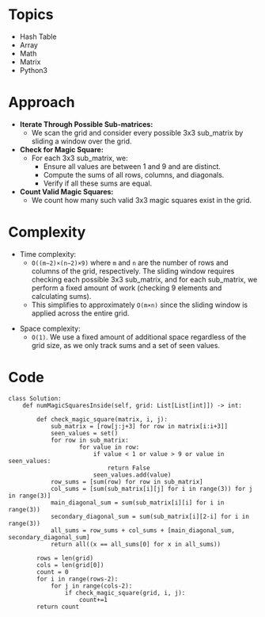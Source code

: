 # Topics
- Hash Table
- Array
- Math
- Matrix
- Python3

# Approach
- **Iterate Through Possible Sub-matrices:**
  - We scan the grid and consider every possible 3x3 sub_matrix by sliding a window over the grid.
- **Check for Magic Square:**
  - For each 3x3 sub_matrix, we:
    - Ensure all values are between 1 and 9 and are distinct.
    - Compute the sums of all rows, columns, and diagonals.
    - Verify if all these sums are equal.
- **Count Valid Magic Squares:**
  - We count how many such valid 3x3 magic squares exist in the grid.
<!-- Describe your approach to solving the problem. -->

# Complexity
- Time complexity:
  - `O((m−2)×(n−2)×9)` where `m` and `n` are the number of rows and columns of the grid, respectively. The sliding window requires checking each possible 3x3 sub_matrix, and for each sub_matrix, we perform a fixed amount of work (checking 9 elements and calculating sums).
  - This simplifies to approximately `O(m×n)` since the sliding window is applied across the entire grid.
<!-- Add your time complexity here, e.g. $$O(n)$$ -->

- Space complexity:
  - `O(1)`. We use a fixed amount of additional space regardless of the grid size, as we only track sums and a set of seen values.
<!-- Add your space complexity here, e.g. $$O(n)$$ -->

# Code
```
class Solution:
    def numMagicSquaresInside(self, grid: List[List[int]]) -> int:

        def check_magic_square(matrix, i, j):
            sub_matrix = [row[j:j+3] for row in matrix[i:i+3]]
            seen_values = set()
            for row in sub_matrix:
                    for value in row:
                        if value < 1 or value > 9 or value in seen_values:
                            return False
                        seen_values.add(value)
            row_sums = [sum(row) for row in sub_matrix]
            col_sums = [sum(sub_matrix[i][j] for i in range(3)) for j in range(3)]
            main_diagonal_sum = sum(sub_matrix[i][i] for i in range(3))
            secondary_diagonal_sum = sum(sub_matrix[i][2-i] for i in range(3))
            all_sums = row_sums + col_sums + [main_diagonal_sum, secondary_diagonal_sum]
            return all((x == all_sums[0] for x in all_sums))

        rows = len(grid)
        cols = len(grid[0])
        count = 0
        for i in range(rows-2):
            for j in range(cols-2):
                if check_magic_square(grid, i, j):
                    count+=1
        return count

```